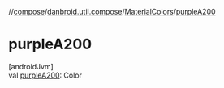 //[compose](../../../index.md)/[danbroid.util.compose](../index.md)/[MaterialColors](index.md)/[purpleA200](purple-a200.md)

# purpleA200

[androidJvm]\
val [purpleA200](purple-a200.md): Color
